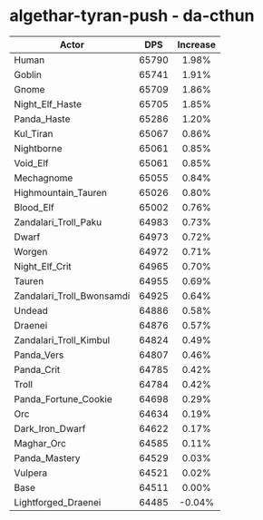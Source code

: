 # algethar-tyran-push - da-cthun
| Actor | DPS | Increase |
|---|:---:|:---:|
|Human|65790|1.98%|
|Goblin|65741|1.91%|
|Gnome|65709|1.86%|
|Night_Elf_Haste|65705|1.85%|
|Panda_Haste|65286|1.20%|
|Kul_Tiran|65067|0.86%|
|Nightborne|65061|0.85%|
|Void_Elf|65061|0.85%|
|Mechagnome|65055|0.84%|
|Highmountain_Tauren|65026|0.80%|
|Blood_Elf|65002|0.76%|
|Zandalari_Troll_Paku|64983|0.73%|
|Dwarf|64973|0.72%|
|Worgen|64972|0.71%|
|Night_Elf_Crit|64965|0.70%|
|Tauren|64955|0.69%|
|Zandalari_Troll_Bwonsamdi|64925|0.64%|
|Undead|64886|0.58%|
|Draenei|64876|0.57%|
|Zandalari_Troll_Kimbul|64824|0.49%|
|Panda_Vers|64807|0.46%|
|Panda_Crit|64785|0.42%|
|Troll|64784|0.42%|
|Panda_Fortune_Cookie|64698|0.29%|
|Orc|64634|0.19%|
|Dark_Iron_Dwarf|64622|0.17%|
|Maghar_Orc|64585|0.11%|
|Panda_Mastery|64529|0.03%|
|Vulpera|64521|0.02%|
|Base|64511|0.00%|
|Lightforged_Draenei|64485|-0.04%|

